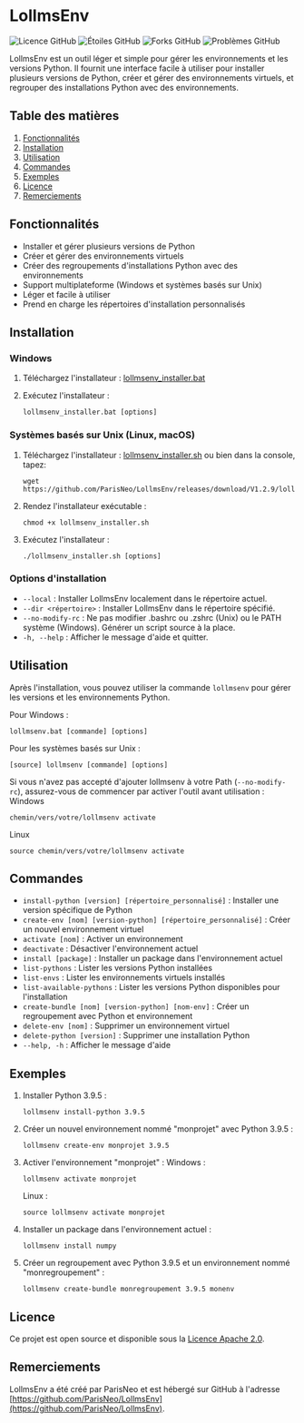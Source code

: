 # LollmsEnv

![Licence GitHub](https://img.shields.io/github/license/ParisNeo/LollmsEnv)
![Étoiles GitHub](https://img.shields.io/github/stars/ParisNeo/LollmsEnv)
![Forks GitHub](https://img.shields.io/github/forks/ParisNeo/LollmsEnv)
![Problèmes GitHub](https://img.shields.io/github/issues/ParisNeo/LollmsEnv)

LollmsEnv est un outil léger et simple pour gérer les environnements et les versions Python. Il fournit une interface facile à utiliser pour installer plusieurs versions de Python, créer et gérer des environnements virtuels, et regrouper des installations Python avec des environnements.

## Table des matières

1. [Fonctionnalités](#fonctionnalités)
2. [Installation](#installation)
3. [Utilisation](#utilisation)
4. [Commandes](#commandes)
5. [Exemples](#exemples)
6. [Licence](#licence)
7. [Remerciements](#remerciements)

## Fonctionnalités

- Installer et gérer plusieurs versions de Python
- Créer et gérer des environnements virtuels
- Créer des regroupements d'installations Python avec des environnements
- Support multiplateforme (Windows et systèmes basés sur Unix)
- Léger et facile à utiliser
- Prend en charge les répertoires d'installation personnalisés

## Installation

### Windows

1. Téléchargez l'installateur :
   [lollmsenv_installer.bat](https://github.com/ParisNeo/LollmsEnv/releases/download/V1.2.9/lollmsenv_installer.bat)

2. Exécutez l'installateur :
   ```
   lollmsenv_installer.bat [options]
   ```

### Systèmes basés sur Unix (Linux, macOS)

1. Téléchargez l'installateur :
   [lollmsenv_installer.sh](https://github.com/ParisNeo/LollmsEnv/releases/download/V1.2.9/lollmsenv_installer.sh)
   ou bien dans la console, tapez:
   ```
   wget https://github.com/ParisNeo/LollmsEnv/releases/download/V1.2.9/lollmsenv_installer.sh
   ```

3. Rendez l'installateur exécutable :
   ```
   chmod +x lollmsenv_installer.sh
   ```

4. Exécutez l'installateur :
   ```
   ./lollmsenv_installer.sh [options]
   ```

### Options d'installation

- `--local` : Installer LollmsEnv localement dans le répertoire actuel.
- `--dir <répertoire>` : Installer LollmsEnv dans le répertoire spécifié.
- `--no-modify-rc` : Ne pas modifier .bashrc ou .zshrc (Unix) ou le PATH système (Windows). Générer un script source à la place.
- `-h, --help` : Afficher le message d'aide et quitter.

## Utilisation

Après l'installation, vous pouvez utiliser la commande `lollmsenv` pour gérer les versions et les environnements Python.

Pour Windows :
```
lollmsenv.bat [commande] [options]
```

Pour les systèmes basés sur Unix :
```
[source] lollmsenv [commande] [options]
```

Si vous n'avez pas accepté d'ajouter lollmsenv à votre Path (`--no-modify-rc`), assurez-vous de commencer par activer l'outil avant utilisation :
Windows
```
chemin/vers/votre/lollmsenv activate
```

Linux
```
source chemin/vers/votre/lollmsenv activate 
```

## Commandes

- `install-python [version] [répertoire_personnalisé]` : Installer une version spécifique de Python
- `create-env [nom] [version-python] [répertoire_personnalisé]` : Créer un nouvel environnement virtuel
- `activate [nom]` : Activer un environnement
- `deactivate` : Désactiver l'environnement actuel
- `install [package]` : Installer un package dans l'environnement actuel
- `list-pythons` : Lister les versions Python installées
- `list-envs` : Lister les environnements virtuels installés
- `list-available-pythons` : Lister les versions Python disponibles pour l'installation
- `create-bundle [nom] [version-python] [nom-env]` : Créer un regroupement avec Python et environnement
- `delete-env [nom]` : Supprimer un environnement virtuel
- `delete-python [version]` : Supprimer une installation Python
- `--help, -h` : Afficher le message d'aide

## Exemples

1. Installer Python 3.9.5 :
   ```
   lollmsenv install-python 3.9.5
   ```

2. Créer un nouvel environnement nommé "monprojet" avec Python 3.9.5 :
   ```
   lollmsenv create-env monprojet 3.9.5
   ```

3. Activer l'environnement "monprojet" :
   Windows :
   ```
   lollmsenv activate monprojet
   ```
   Linux :
   ```
   source lollmsenv activate monprojet
   ```

5. Installer un package dans l'environnement actuel :
   ```
   lollmsenv install numpy
   ```

6. Créer un regroupement avec Python 3.9.5 et un environnement nommé "monregroupement" :
   ```
   lollmsenv create-bundle monregroupement 3.9.5 monenv
   ```

## Licence

Ce projet est open source et disponible sous la [Licence Apache 2.0](https://www.apache.org/licenses/LICENSE-2.0).

## Remerciements

LollmsEnv a été créé par ParisNeo et est hébergé sur GitHub à l'adresse [https://github.com/ParisNeo/LollmsEnv](https://github.com/ParisNeo/LollmsEnv).
